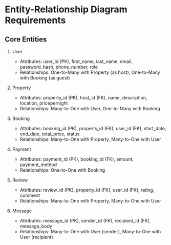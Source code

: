 # Entity-Relationship Diagram Requirements

## Core Entities

1. User
   - Attributes: user_id (PK), first_name, last_name, email, password_hash, phone_number, role
   - Relationships: One-to-Many with Property (as host), One-to-Many with Booking (as guest)

2. Property
   - Attributes: property_id (PK), host_id (FK), name, description, location, pricepernight
   - Relationships: Many-to-One with User, One-to-Many with Booking

3. Booking
   - Attributes: booking_id (PK), property_id (FK), user_id (FK), start_date, end_date, total_price, status
   - Relationships: Many-to-One with Property, Many-to-One with User

4. Payment
   - Attributes: payment_id (PK), booking_id (FK), amount, payment_method
   - Relationships: One-to-One with Booking

5. Review
   - Attributes: review_id (PK), property_id (FK), user_id (FK), rating, comment
   - Relationships: Many-to-One with Property, Many-to-One with User

6. Message
   - Attributes: message_id (PK), sender_id (FK), recipient_id (FK), message_body
   - Relationships: Many-to-One with User (sender), Many-to-One with User (recipient)
